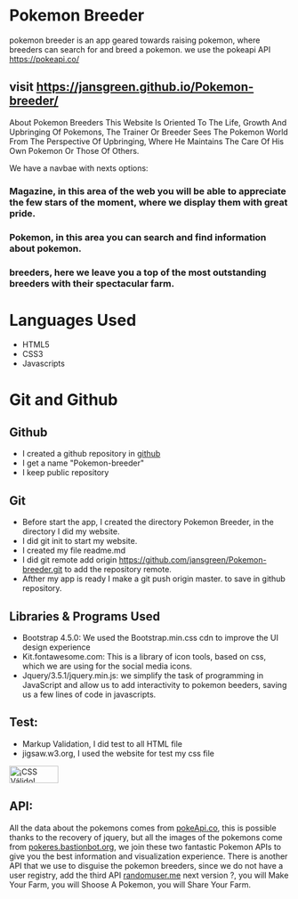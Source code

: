 # Pokemon Breeder

pokemon breeder is an app geared towards raising pokemon, where breeders can search for and breed a pokemon. we use the pokeapi API https://pokeapi.co/

## visit https://jansgreen.github.io/Pokemon-breeder/

About Pokemon Breeders
This Website Is Oriented To The Life, Growth And Upbringing Of Pokemons, The Trainer Or Breeder Sees The Pokemon World From The Perspective Of Upbringing, Where He Maintains The Care Of His Own Pokemon Or Those Of Others.

We have a navbae with nexts options:
### Magazine, in this area of ​​the web you will be able to appreciate the few stars of the moment, where we display them with great pride.

### Pokemon, in this area you can search and find information about pokemon.

### breeders, here we leave you a top of the most outstanding breeders with their spectacular farm.

# Languages Used 

 * HTML5
 * CSS3
 * Javascripts

# Git and Github
  ## Github
  * I created a github repository in [github](https://github.com/)
  * I get a name "Pokemon-breeder"
  * I keep public repository

  ## Git

  * Before start the app, I created the directory Pokemon Breeder, in the directory I did my website.
  * I did git init to start my website.
  * I created my file readme.md
  * I did git remote add origin https://github.com/jansgreen/Pokemon-breeder.git to add the repository remote.
  * Afther my app is ready I make a git push origin master. to save in github repository.


## Libraries & Programs Used

 * Bootstrap 4.5.0: We used the Bootstrap.min.css cdn to improve the UI design experience
 * Kit.fontawesome.com: This is a library of icon tools, based on css, which we are using for the social media icons.
 * Jquery/3.5.1/jquery.min.js: we simplify the task of programming in JavaScript and allow us to add interactivity to pokemon beeders, saving us a few lines of code in javascripts.

## Test:
 * Markup Validation, I did test to all HTML file
 * jigsaw.w3.org, I used the website for test my css file
 <a href="http://jigsaw.w3.org/css-validator/check/referer">
    <img style="border:0;width:88px;height:31px"
        src="http://jigsaw.w3.org/css-validator/images/vcss-blue"
        alt="¡CSS Válido!" />
  </a>

## API:
  All the data about the pokemons comes from [pokeApi.co](https://pokeapi.co), this is possible thanks to the recovery of jquery, but all the images of the pokemons come from [pokeres.bastionbot.org](https://pokeres.bastionbot.org/), we join these two fantastic Pokemon APIs to give you the best information and visualization experience.
  There is another API that we use to disguise the pokemon breeders, since we do not have a user registry, add the third API [randomuser.me](https://randomuser.me)
next version ?, you will Make Your Farm, you will Shoose A Pokemon, you will Share Your Farm.